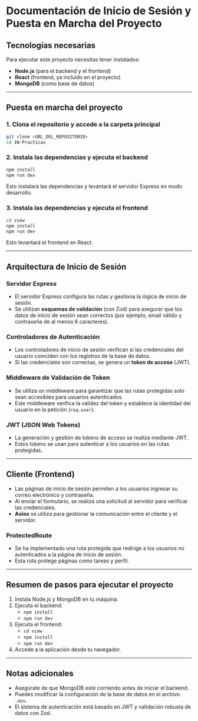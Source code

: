# Documentación de Inicio de Sesión y Puesta en Marcha del Proyecto

## Tecnologías necesarias

Para ejecutar este proyecto necesitas tener instalados:

- **Node.js** (para el backend y el frontend)
- **React** (frontend, ya incluido en el proyecto)
- **MongoDB** (como base de datos)

---

## Puesta en marcha del proyecto

### 1. Clona el repositorio y accede a la carpeta principal

```bash
git clone <URL_DEL_REPOSITORIO>
cd IW-Practicas
```

### 2. Instala las dependencias y ejecuta el backend

```bash
npm install
npm run dev
```

Esto instalará las dependencias y levantará el servidor Express en modo desarrollo.

### 3. Instala las dependencias y ejecuta el frontend

```bash
cd view
npm install
npm run dev
```

Esto levantará el frontend en React.

---

## Arquitectura de Inicio de Sesión

### Servidor Express

- El servidor Express configura las rutas y gestiona la lógica de inicio de sesión.
- Se utilizan **esquemas de validación** (con Zod) para asegurar que los datos de inicio de sesión sean correctos (por ejemplo, email válido y contraseña de al menos 6 caracteres).

### Controladores de Autenticación

- Los controladores de inicio de sesión verifican si las credenciales del usuario coinciden con los registros de la base de datos.
- Si las credenciales son correctas, se genera un **token de acceso** (JWT).

### Middleware de Validación de Token

- Se utiliza un middleware para garantizar que las rutas protegidas solo sean accesibles para usuarios autenticados.
- Este middleware verifica la validez del token y establece la identidad del usuario en la petición (`req.user`).

### JWT (JSON Web Tokens)

- La generación y gestión de tokens de acceso se realiza mediante JWT.
- Estos tokens se usan para autenticar a los usuarios en las rutas protegidas.

---
## Cliente (Frontend)

- Las páginas de inicio de sesión permiten a los usuarios ingresar su correo electrónico y contraseña.
- Al enviar el formulario, se realiza una solicitud al servidor para verificar las credenciales.
- **Axios** se utiliza para gestionar la comunicación entre el cliente y el servidor.

### ProtectedRoute

- Se ha implementado una ruta protegida que redirige a los usuarios no autenticados a la página de inicio de sesión.
- Esta ruta protege páginas como tareas y perfil.

---

## Resumen de pasos para ejecutar el proyecto

1. Instala Node.js y MongoDB en tu máquina.
2. Ejecuta el backend:
   - `npm install`
   - `npm run dev`
3. Ejecuta el frontend:
   - `cd view`
   - `npm install`
   - `npm run dev`
4. Accede a la aplicación desde tu navegador.

---

## Notas adicionales

- Asegúrate de que MongoDB esté corriendo antes de iniciar el backend.
- Puedes modificar la configuración de la base de datos en el archivo `.env`.
- El sistema de autenticación está basado en JWT y validación robusta de datos con Zod.

